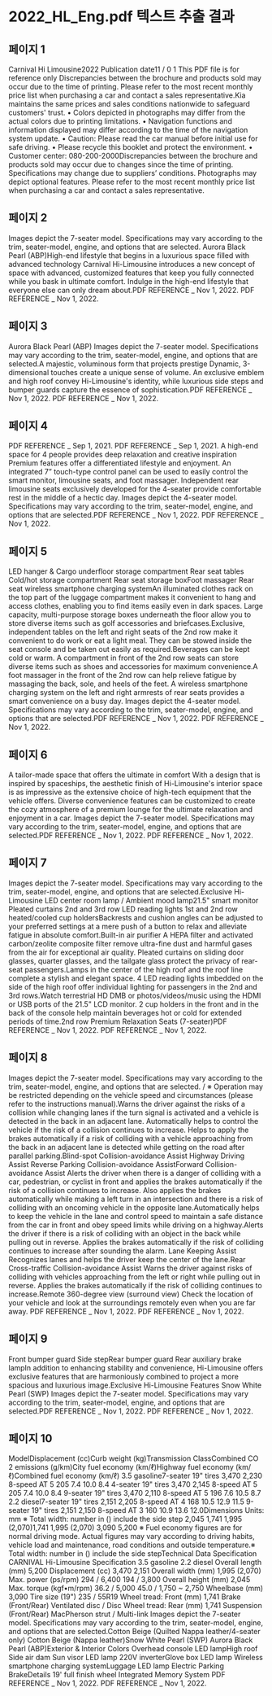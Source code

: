 # 2022_HL_Eng.pdf 텍스트 추출 결과

## 페이지 1

Carnival
 Hi Limousine2022
Publication date11 /  0 1
This PDF file is for reference only
Discrepancies between the brochure and products
sold may occur due to the time of printing. 
Please refer to the most recent monthly price list 
when purchasing a car and contact a sales representative.Kia maintains the same prices and sales conditions nationwide to safeguard customers' trust.
• Colors depicted in photographs may differ from the actual colors due to printing limitations.
• Navigation functions and information displayed may differ according to the time of the navigation system update.
• Caution: Please read the car manual before initial use for safe driving.
• Please recycle this booklet and protect the environment.
• Customer center: 080-200-2000Discrepancies between the brochure and products sold may occur due to changes since the time of printing. 
Specifications may change due to suppliers’ conditions. Photographs may depict optional features. 
Please refer to the most recent monthly price list when purchasing a car and contact a sales representative.

## 페이지 2

Images depict the 7-seater model. Specifications may vary according to the trim, seater-model, engine, and options that are selected.   Aurora Black Pearl (ABP)High-end lifestyle that 
begins in a luxurious space
filled with advanced technology
Carnival Hi-Limousine introduces a new concept of space
with advanced, customized features that keep you fully connected 
while you bask in ultimate comfort. Indulge in the high-end lifestyle 
that everyone else can only dream about.PDF  REFERENCE  _ Nov 1, 2022. PDF  REFERENCE  _ Nov 1, 2022.

## 페이지 3

Aurora Black Pearl (ABP)  Images depict the 7-seater model. Specifications may vary according to the trim, seater-model, engine, and options that are selected.A majestic, voluminous form
that projects prestige
Dynamic, 3-dimensional touches create a unique sense of volume.
An exclusive emblem and high roof convey Hi-Limousine's identity,
while luxurious side steps and bumper guards capture 
the essence of sophistication.PDF  REFERENCE  _ Nov 1, 2022. PDF  REFERENCE  _ Nov 1, 2022.

## 페이지 4

PDF  REFERENCE  _ Sep 1, 2021. PDF  REFERENCE  _ Sep 1, 2021.
A high-end space for 4 people provides
deep relaxation and creative inspiration
Premium features offer a differentiated lifestyle and enjoyment. 
An integrated 7” touch-type control panel can be used to easily control the smart monitor, limousine seats, 
and foot massager. Independent rear limousine seats exclusively developed for the 4-seater 
provide comfortable rest in the middle of a hectic day.
Images depict the 4-seater model. Specifications may vary according to the trim, seater-model, engine, and options that are selected.PDF  REFERENCE  _ Nov 1, 2022. PDF  REFERENCE  _ Nov 1, 2022.

## 페이지 5

LED hanger & Cargo underfloor storage compartment Rear seat tables Cold/hot storage compartment
Rear seat storage boxFoot massager
Rear seat wireless smartphone
charging systemAn illuminated clothes rack on the top part of the luggage compartment makes it convenient to hang and 
access clothes, enabling you to find items easily even in dark spaces. Large capacity, multi-purpose storage 
boxes underneath the floor allow you to store diverse items such as golf accessories and briefcases.Exclusive, independent tables on the left and right seats of the 2nd row make it convenient to do work or 
eat a light meal. They can be stowed inside the seat console and be taken out easily as required.Beverages can be kept cold or warm.
A compartment in front of the 2nd row seats can store diverse
items such as shoes and accessories for maximum convenience.A foot massager in the front of the 2nd row can help relieve fatigue 
by massaging the back, sole, and heels of the feet.
A wireless smartphone charging system on the left and right 
armrests of rear seats provides a smart convenience on a busy day.
Images depict the 4-seater model. Specifications may vary according to the trim, seater-model, engine, and options that are selected.PDF  REFERENCE  _ Nov 1, 2022. PDF  REFERENCE  _ Nov 1, 2022.

## 페이지 6

A tailor-made space that
offers the ultimate in comfort
With a design that is inspired by spaceships, the aesthetic finish of Hi-Limousine's interior space is as impressive
as the extensive choice of high-tech equipment that the vehicle offers. Diverse convenience features can be
customized to create the cozy atmosphere of a premium lounge for the ultimate relaxation and enjoyment in a car.
Images depict the 7-seater model. Specifications may vary according to the trim, seater-model, engine, and options that are selected.PDF  REFERENCE  _ Nov 1, 2022. PDF  REFERENCE  _ Nov 1, 2022.

## 페이지 7

Images depict the 7-seater model. Specifications may vary according to the trim, seater-model, engine, and options that are selected.Exclusive Hi-Limousine LED center room lamp / 
Ambient mood lamp21.5" smart monitor
Pleated curtains 2nd and 3rd row LED reading lights 1st and 2nd row heated/cooled cup holdersBackrests and cushion angles can be adjusted to your preferred settings at a mere push of a button
to relax and alleviate fatigue in absolute comfort.Built-in air purifier
A HEPA filter and activated carbon/zeolite composite filter remove
ultra-fine dust and harmful gases from the air for exceptional air quality.
Pleated curtains on sliding door glasses, quarter glasses, and 
the tailgate glass protect the privacy of rear-seat passengers.Lamps in the center of the high roof and the roof line complete 
a stylish and elegant space.
4 LED reading lights imbedded on the side of the high roof offer 
individual lighting for passengers in the 2nd and 3rd rows.Watch terrestrial HD DMB or photos/videos/music using 
the HDMI or USB ports of the 21.5" LCD monitor.
2 cup holders in the front and in the back of the console help 
maintain beverages hot or cold for extended periods of time.2nd row Premium Relaxation Seats (7-seater)PDF  REFERENCE  _ Nov 1, 2022. PDF  REFERENCE  _ Nov 1, 2022.

## 페이지 8

Images depict the 7-seater model. Specifications may vary according to the trim, seater-model, engine, and options that are selected.  / ※ Operation may be restricted depending on the vehicle speed and circumstances (please refer to the instructions manual).Warns the driver against the risks of a collision while changing lanes if the 
turn signal is activated and a vehicle is detected in the back in an adjacent 
lane. Automatically helps to control the vehicle if the risk of a collision 
continues to increase. Helps to apply the brakes automatically if a risk of 
colliding with a vehicle approaching from the back in an adjacent lane is 
detected while getting on the road after parallel parking.Blind-spot Collision-avoidance Assist  Highway Driving Assist  Reverse Parking Collision-avoidance AssistForward Collision-avoidance Assist
Alerts the driver when there is a danger of colliding with a car, pedestrian, or cyclist in front and 
applies the brakes automatically if the risk of a collision continues to increase. Also applies the brakes 
automatically while making a left turn in an intersection and there is a risk of colliding with an oncoming 
vehicle in the opposite lane.Automatically helps to keep the vehicle in the lane and control speed to maintain a safe distance 
from the car in front and obey speed limits while driving on a highway.Alerts the driver if there is a risk of colliding with an object in the back while pulling out in reverse. 
Applies the brakes automatically if the risk of colliding continues to increase after sounding the alarm.
Lane Keeping Assist  
Recognizes lanes and helps the driver keep the center of the lane.Rear Cross-traffic Collision-avoidance Assist 
Warns the driver against risks of colliding with vehicles approaching from the left or right while pulling 
out in reverse. Applies the brakes automatically if the risk of colliding continues to increase.Remote 360-degree view (surround view)
Check the location of your vehicle and look at the surroundings remotely even when you are far away.
PDF  REFERENCE  _ Nov 1, 2022. PDF  REFERENCE  _ Nov 1, 2022.

## 페이지 9

Front bumper guard
Side stepRear bumper guard
Rear auxiliary brake lampIn addition to enhancing stability and convenience, Hi-Limousine offers exclusive features 
that are harmoniously combined to project a more spacious and luxurious image.Exclusive Hi-Limousine Features
Snow White Pearl (SWP)  Images depict  the 7-seater model. Specifications may vary according to the trim, seater-model, engine, and options that are selected.PDF  REFERENCE  _ Nov 1, 2022. PDF  REFERENCE  _ Nov 1, 2022.

## 페이지 10

ModelDisplacement
(cc)Curb weight 
(kg)Transmission ClassCombined
CO 2 emissions
(g/km)City 
fuel economy
(km/ℓ)Highway 
fuel economy
(km/ℓ)Combined 
fuel economy
(km/ℓ)
3.5 gasoline7-seater 19" tires 3,470 2,230 8-speed AT 5 205 7.4 10.0 8.4
4-seater 19" tires 3,470 2,145 8-speed AT 5 205 7.4 10.0 8.4
9-seater 19" tires 3,470 2,110 8-speed AT 5 196 7.6 10.5 8.7
2.2 diesel7-seater 19" tires 2,151 2,205 8-speed AT 4 168 10.5 12.9 11.5
9-seater 19" tires 2,151 2,150 8-speed AT 3 160 10.9 13.6 12.0Dimensions
Units: mm
※ Total width: number in () include the side step 2,045
1,741
1,995 (2,070)1,741
1,995 (2,070)
3,090
5,200
※ Fuel economy figures are for normal driving mode. Actual figures may vary according to driving habits, vehicle load and maintenance, road conditions and outside temperature.※ Total width: number in () include the side stepTechnical Data
Specification CARNIVAL Hi-Limousine Specification 3.5 gasoline 2.2 diesel
Overall length (mm) 5,200 Displacement (cc) 3,470 2,151
Overall width (mm) 1,995 (2,070) Max. power (ps/rpm) 294 / 6,400 194 / 3,800
Overall height (mm) 2,045 Max. torque (kgf•m/rpm) 36.2 / 5,000 45.0 / 1,750 ~ 2,750
Wheelbase (mm) 3,090 Tire size (19") 235 / 55R19
Wheel tread: Front (mm) 1,741 Brake (Front/Rear) Ventilated disc / Disc
Wheel tread: Rear (mm) 1,741 Suspension (Front/Rear) MacPherson strut / Multi-link
Images depict the 7-seater model. Specifications may vary according to the trim, seater-model, engine, and options that are selected.Cotton Beige (Quilted Nappa leather/4-seater only) Cotton Beige (Nappa leather)Snow White Pearl (SWP) Aurora Black Pearl (ABP)Exterior & 
Interior Colors
Overhead console LED lampHigh roof Side air dam
Sun visor LED lamp
220V inverterGlove box LED lamp
Wireless smartphone charging systemLuggage LED lamp
Electric Parking BrakeDetails
19' full finish wheel
 Integrated Memory System
PDF  REFERENCE  _ Nov 1, 2022. PDF  REFERENCE  _ Nov 1, 2022.

